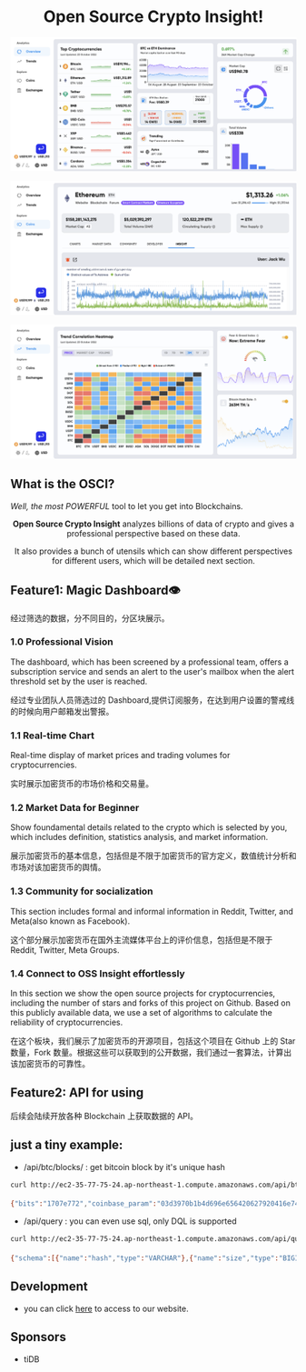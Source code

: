 <h1 align="center">Open Source Crypto Insight!</h1>

![demo](https://raw.githubusercontent.com/lenny-mo/PictureUploadFolder/main/Screen%20Shot%202022-10-23%20at%2011.48.10.png)

![](https://raw.githubusercontent.com/lenny-mo/PictureUploadFolder/main/Screen%20Shot%202022-10-23%20at%2012.05.58.png)

![](https://raw.githubusercontent.com/lenny-mo/PictureUploadFolder/main/Screen%20Shot%202022-10-23%20at%2011.47.20.png)

## What is the OSCI?

_Well, the most POWERFUL_ tool to let you get into Blockchains.


<p align="center">
<b>Open Source Crypto Insight</b> analyzes billions of data of crypto and gives a professional perspective based on these data. 
</p>

<p align="center">
It also provides a bunch of utensils which can show different perspectives for different users, which will be detailed next section.
</p>


## Feature1: Magic Dashboard👁️

经过筛选的数据，分不同目的，分区块展示。

### 1.0 Professional Vision

The dashboard, which has been screened by a professional team, offers a subscription service and sends an alert to the user's mailbox when the alert threshold set by the user is reached.

经过专业团队人员筛选过的 Dashboard,提供订阅服务，在达到用户设置的警戒线的时候向用户邮箱发出警报。

### 1.1 Real-time Chart

Real-time display of market prices and trading volumes for cryptocurrencies.

实时展示加密货币的市场价格和交易量。

### 1.2 Market Data for Beginner

Show foundamental details related to the crypto which is selected by you, which includes definition, statistics analysis, and market information.

展示加密货币的基本信息，包括但是不限于加密货币的官方定义，数值统计分析和市场对该加密货币的舆情。

### 1.3 Community for socialization

This section includes formal and informal information in Reddit, Twitter, and Meta(also known as Facebook).

这个部分展示加密货币在国外主流媒体平台上的评价信息，包括但是不限于 Reddit, Twitter, Meta Groups.

### 1.4 Connect to OSS Insight effortlessly

In this section we show the open source projects for cryptocurrencies, including the number of stars and forks of this project on Github. Based on this publicly available data, we use a set of algorithms to calculate the reliability of cryptocurrencies.

在这个板块，我们展示了加密货币的开源项目，包括这个项目在 Github 上的 Star 数量，Fork 数量。根据这些可以获取到的公开数据，我们通过一套算法，计算出该加密货币的可靠性。

## Feature2: API for using

后续会陆续开放各种 Blockchain 上获取数据的 API。

## just a tiny example:

- /api/btc/blocks/ : get bitcoin block by it's unique hash

```sh
curl http://ec2-35-77-75-24.ap-northeast-1.compute.amazonaws.com/api/btc/blocks/<block hash>

{"bits":"1707e772","coinbase_param":"03d3970b1b4d696e656420627920416e74506f6f6c383439b201af030b8a11abfabe6d6d314c2d5c03754fcee7344d9c3a7f6945f2a34a1d62b9d2aa3c010adb5757634002000000000000000000ef87bb00000000000000","hash":"00000000000000000006ba2a50ae990822cf8fbd4b22398b914703c0275e6754","merkle_root":"7478debd909563ad3a9c62401b7ba11436338bd779e5d1affce2e756f7fa27ec","nonce":"9269a854","number":759763,"size":305490,"stripped_size":175829,"timestamp":"2022-10-22 02:38:17","transaction_count":547,"version":705691648,"weight":832977}
```

- /api/query : you can even use sql, only DQL is supported
```sh
curl http://ec2-35-77-75-24.ap-northeast-1.compute.amazonaws.com/api/query -X POST -H 'Content-Type:application/json' -d '{"sql":"select * from bitcoin_block limit 2;"}'

{"schema":[{"name":"hash","type":"VARCHAR"},{"name":"size","type":"BIGINT"},{"name":"stripped_size","type":"BIGINT"},{"name":"weight","type":"BIGINT"},{"name":"number","type":"BIGINT"},{"name":"version","type":"BIGINT"},{"name":"merkle_root","type":"VARCHAR"},{"name":"timestamp","type":"TIMESTAMP"},{"name":"nonce","type":"VARCHAR"},{"name":"bits","type":"VARCHAR"},{"name":"coinbase_param","type":"TEXT"},{"name":"transaction_count","type":"BIGINT"}],"rows":[["00000000000000000006ba2a50ae990822cf8fbd4b22398b914703c0275e6754",305490,175829,832977,759763,705691648,"7478debd909563ad3a9c62401b7ba11436338bd779e5d1affce2e756f7fa27ec","2022-10-22 02:38:17","9269a854","1707e772","03d3970b1b4d696e656420627920416e74506f6f6c383439b201af030b8a11abfabe6d6d314c2d5c03754fcee7344d9c3a7f6945f2a34a1d62b9d2aa3c010adb5757634002000000000000000000ef87bb00000000000000",547],["000000000000000000056822fe5070ca1ccb1e2493beb81ffef4e11243eae118",444317,233527,1144898,759764,536911872,"32c1bf803891dd9fc8fc4253a3525e3e28cafacc04fe1f414a7a5d5a449f09cf","2022-10-22 02:43:50","46dc69c6","1707e772","03d4970b04e65853632f466f756e6472792055534120506f6f6c202364726f70676f6c642f0a7e423700000abd72a92900",676]]}
```

## Development

- you can click [here](http://ec2-35-77-75-24.ap-northeast-1.compute.amazonaws.com/coins/ethereum) to access to our website.

## Sponsors

- tiDB
